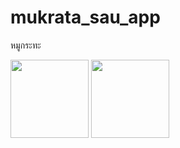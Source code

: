 # mukrata_sau_app
หมูกระทะ

<img width="125px" src="https://github.com/beampra/mukrata_sau_app/assets/165864011/b214497e-4c86-424a-8eb0-7e3f5fded802">
<img width="125px" src="https://github.com/beampra/mukrata_sau_app/assets/165864011/755baa08-3d28-4300-9c4f-355dcd91ed27">


